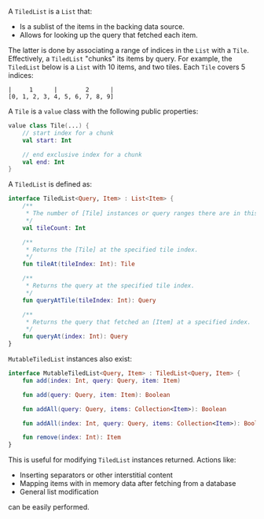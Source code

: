 A `TiledList` is a `List` that:

* Is a sublist of the items in the backing data source.
* Allows for looking up the query that fetched each item.

The latter is done by associating a range of indices in the `List` with a `Tile`.
Effectively, a `TiledList` "chunks" its items by query.
For example, the `TiledList` below is a `List` with 10 items, and two tiles. Each `Tile` covers 5
indices:

```
|     1      |        2      |
[0, 1, 2, 3, 4, 5, 6, 7, 8, 9]
```

A `Tile` is a `value` class with the following public properties:

```kotlin
value class Tile(...) {
    // start index for a chunk
    val start: Int

    // end exclusive index for a chunk
    val end: Int
}
``` 

A `TiledList` is defined as:

```kotlin
interface TiledList<Query, Item> : List<Item> {
    /**
     * The number of [Tile] instances or query ranges there are in this [TiledList]
     */
    val tileCount: Int

    /**
     * Returns the [Tile] at the specified tile index.
     */
    fun tileAt(tileIndex: Int): Tile

    /**
     * Returns the query at the specified tile index.
     */
    fun queryAtTile(tileIndex: Int): Query

    /**
     * Returns the query that fetched an [Item] at a specified index.
     */
    fun queryAt(index: Int): Query
}
```

`MutableTiledList` instances also exist:

```kotlin
interface MutableTiledList<Query, Item> : TiledList<Query, Item> {
    fun add(index: Int, query: Query, item: Item)

    fun add(query: Query, item: Item): Boolean

    fun addAll(query: Query, items: Collection<Item>): Boolean

    fun addAll(index: Int, query: Query, items: Collection<Item>): Boolean

    fun remove(index: Int): Item
}
```

This is useful for modifying `TiledList` instances returned. Actions like:

* Inserting separators or other interstitial content
* Mapping items with in memory data after fetching from a database
* General list modification

can be easily performed.